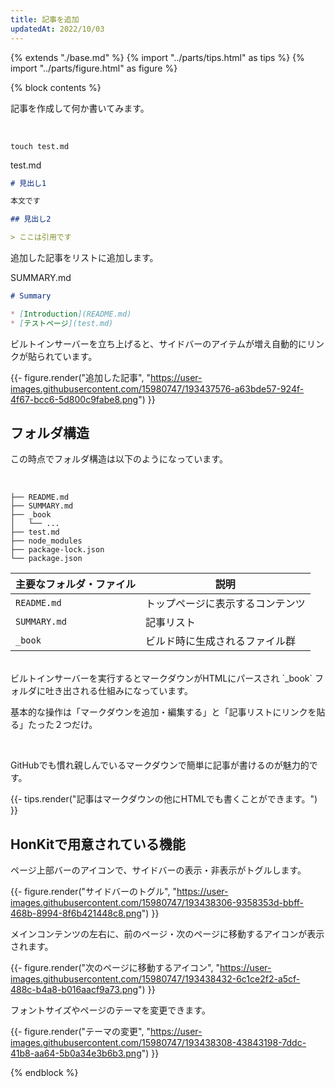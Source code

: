 ```yaml
---
title: 記事を追加
updatedAt: 2022/10/03
---
```

{% extends "./base.md" %}
{% import "../parts/tips.html" as tips %}
{% import "../parts/figure.html" as figure %}

{% block contents %}

記事を作成して何か書いてみます。

<br>

```shell
touch test.md
```

<div class="code-title">test.md</div>

```md
# 見出し1

本文です

## 見出し2

> ここは引用です
```

追加した記事をリストに追加します。

<div class="code-title">SUMMARY.md</div>

```md
# Summary

* [Introduction](README.md)
* [テストページ](test.md)
```


ビルトインサーバーを立ち上げると、サイドバーのアイテムが増え自動的にリンクが貼られています。

{{- figure.render("追加した記事", "https://user-images.githubusercontent.com/15980747/193437576-a63bde57-924f-4f67-bcc6-5d800c9fabe8.png") }}

## フォルダ構造

この時点でフォルダ構造は以下のようになっています。

<br>

```
├── README.md
├── SUMMARY.md
├── _book
│   └── ...
├── test.md
├── node_modules
├── package-lock.json
└── package.json
```

主要なフォルダ・ファイル | 説明
--- | ---
`README.md` | トップページに表示するコンテンツ
`SUMMARY.md` | 記事リスト
`_book` | ビルド時に生成されるファイル群

<br>
ビルトインサーバーを実行するとマークダウンがHTMLにパースされ `_book` フォルダに吐き出される仕組みになっています。

<br>

基本的な操作は「マークダウンを追加・編集する」と「記事リストにリンクを貼る」たった２つだけ。

<br>

GitHubでも慣れ親しんでいるマークダウンで簡単に記事が書けるのが魅力的です。
<br>

{{- tips.render("記事はマークダウンの他にHTMLでも書くことができます。") }}

## HonKitで用意されている機能

ページ上部バーのアイコンで、サイドバーの表示・非表示がトグルします。

{{- figure.render("サイドバーのトグル", "https://user-images.githubusercontent.com/15980747/193438306-9358353d-bbff-468b-8994-8f6b421448c8.png") }}

メインコンテンツの左右に、前のページ・次のページに移動するアイコンが表示されます。

{{- figure.render("次のページに移動するアイコン", "https://user-images.githubusercontent.com/15980747/193438432-6c1ce2f2-a5cf-488c-b4a8-b016aacf9a73.png") }}

フォントサイズやページのテーマを変更できます。

{{- figure.render("テーマの変更", "https://user-images.githubusercontent.com/15980747/193438308-43843198-7ddc-41b8-aa64-5b0a34e3b6b3.png") }}

{% endblock %}
